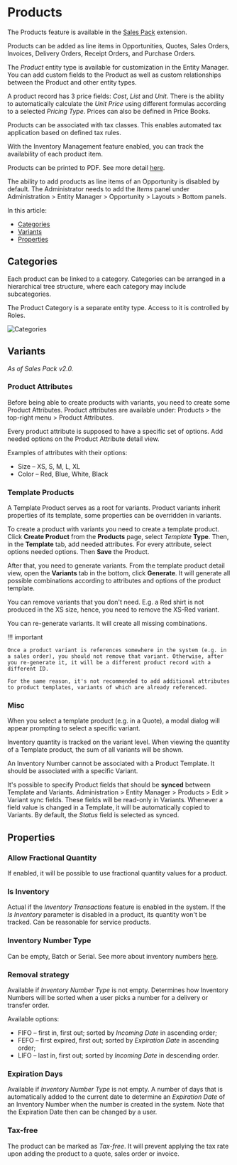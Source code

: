# Products

The Products feature is available in the [Sales Pack](https://www.espocrm.com/extensions/sales-pack/) extension.

Products can be added as line items in Opportunities, Quotes, Sales Orders, Invoices, Delivery Orders, Receipt Orders, and Purchase Orders.

The *Product* entity type is available for customization in the Entity Manager. You can add custom fields to the Product as well as custom relationships between the Product and other entity types.

A product record has 3 price fields: *Cost*, *List* and *Unit*. There is the ability to automatically calculate the *Unit Price* using different formulas according to a selected *Pricing Type*. Prices can also be defined in Price Books.

Products can be associated with tax classes. This enables automated tax application based on defined tax rules.

With the Inventory Management feature enabled, you can track the availability of each product item.

Products can be printed to PDF. See more detail [here](quotes.md#templates).

The ability to add products as line items of an Opportunity is disabled by default. The Administrator needs to add the *Items* panel under Administration > Entity Manager > Opportunity > Layouts > Bottom panels.

In this article:

* [Categories](#categories)
* [Variants](#variants)
* [Properties](#properties)

## Categories

Each product can be linked to a category. Categories can be arranged in a hierarchical tree structure, where each category may include subcategories.

The Product Category is a separate entity type. Access to it is controlled by Roles.

![Categories](../_static/images/user-guide/products/categories.png)

## Variants

*As of Sales Pack v2.0.*

### Product Attributes

Before being able to create products with variants, you need to create some Product Attributes. Product attributes are available under: Products > the top-right menu > Product Attributes.

Every product attribute is supposed to have a specific set of options. Add needed options on the Product Attribute detail view.

Examples of attributes with their options:

* Size – XS, S, M, L, XL
* Color – Red, Blue, White, Black

### Template Products

A Template Product serves as a root for variants. Product variants inherit properties of its template, some properties can be overridden in variants.

To create a product with variants you need to create a template product. Click **Create Product** from the **Products** page, select *Template* **Type**. Then, in the **Template** tab, add needed attributes. For every attribute, select options needed options. Then **Save** the Product.

After that, you need to generate variants. From the template product detail view, open the **Variants** tab in the bottom, click **Generate**. It will generate all possible combinations according to attributes and options of the product template.

You can remove variants that you don't need. E.g. a Red shirt is not produced in the XS size, hence, you need to remove the XS-Red variant.

You can re-generate variants. It will create all missing combinations.

!!! important

    Once a product variant is references somewhere in the system (e.g. in a sales order), you should not remove that variant. Otherwise, after you re-generate it, it will be a different product record with a different ID.

    For the same reason, it's not recommended to add additional attributes to product templates, variants of which are already referenced.

### Misc

When you select a template product (e.g. in a Quote), a modal dialog will appear prompting to select a specific variant.

Inventory quantity is tracked on the variant level. When viewing the quantity of a Template product, the sum of all variants will be shown.

An Inventory Number cannot be associated with a Product Template. It should be associated with a specific Variant.

It's possible to specify Product fields that should be **synced** between Template and Variants. Administration > Entity Manager > Products > Edit > Variant sync fields. These fields will be read-only in Variants. Whenever a field value is changed in a Template, it will be automatically copied to Variants. By default, the *Status* field is selected as synced.

## Properties

### Allow Fractional Quantity

If enabled, it will be possible to use fractional quantity values for a product.

### Is Inventory

Actual if the *Inventory Transactions* feature is enabled in the system. If the *Is Inventory* parameter is disabled in a product, its quantity won't be tracked. Can be reasonable for service products.

### Inventory Number Type

Can be empty, Batch or Serial. See more about inventory numbers [here](../extensions/sales-pack/inventory-management.md#inventory-numbers).

### Removal strategy

Available if *Inventory Number Type* is not empty. Determines how Inventory Numbers will be sorted when a user picks a number for a delivery or transfer order.

Available options:

* FIFO – first in, first out; sorted by *Incoming Date* in ascending order;
* FEFO – first expired, first out; sorted by *Expiration Date* in ascending order;
* LIFO – last in, first out; sorted by *Incoming Date* in descending order.

### Expiration Days

Available if *Inventory Number Type* is not empty. A number of days that is automatically added to the current date to determine an *Expiration Date* of an Inventory Number when the number is created in the system. Note that the Expiration Date then can be changed by a user.

### Tax-free

The product can be marked as *Tax-free*. It will prevent applying the tax rate upon adding the product to a quote, sales order or invoice.
